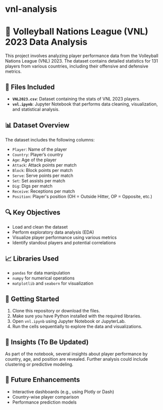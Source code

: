 ﻿# vnl-analysis
# 🏐 Volleyball Nations League (VNL) 2023 Data Analysis

This project involves analyzing player performance data from the Volleyball Nations League (VNL) 2023. The dataset contains detailed statistics for 131 players from various countries, including their offensive and defensive metrics.

## 📁 Files Included

- **`VNL2023.csv`**: Dataset containing the stats of VNL 2023 players.
- **`vnl.ipynb`**: Jupyter Notebook that performs data cleaning, visualization, and statistical analysis.

## 📊 Dataset Overview

The dataset includes the following columns:

- `Player`: Name of the player  
- `Country`: Player’s country  
- `Age`: Age of the player  
- `Attack`: Attack points per match  
- `Block`: Block points per match  
- `Serve`: Serve points per match  
- `Set`: Set assists per match  
- `Dig`: Digs per match  
- `Receive`: Receptions per match  
- `Position`: Player's position (OH = Outside Hitter, OP = Opposite, etc.)

## 🔍 Key Objectives

- Load and clean the dataset  
- Perform exploratory data analysis (EDA)  
- Visualize player performance using various metrics  
- Identify standout players and potential correlations

## 📈 Libraries Used

- `pandas` for data manipulation  
- `numpy` for numerical operations  
- `matplotlib` and `seaborn` for visualization

## 🚀 Getting Started

1. Clone this repository or download the files.  
2. Make sure you have Python installed with the required libraries.  
3. Open `vnl.ipynb` using Jupyter Notebook or JupyterLab.  
4. Run the cells sequentially to explore the data and visualizations.

## 🧠 Insights (To Be Updated)

As part of the notebook, several insights about player performance by country, age, and position are revealed. Further analysis could include clustering or predictive modeling.

## 📌 Future Enhancements

- Interactive dashboards (e.g., using Plotly or Dash)  
- Country-wise player comparison  
- Performance prediction models
